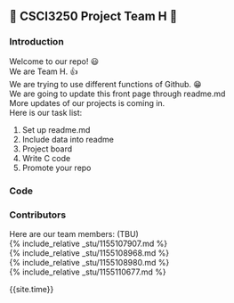 ## :beginner: CSCI3250 Project Team H :star2:
### Introduction
Welcome to our repo! :smiley: <br/>
We are Team H. :+1: <br/>
We are trying to use different functions of Github. :grin:<br/>
We are going to update this front page through readme.md</br>
More updates of our projects is coming in.<br>
Here is our task list:

1. Set up readme.md
2. Include data into readme
3. Project board
4. Write C code
5. Promote your repo

### Code

### Contributors
Here are our team members: (TBU)</br>
{% include_relative _stu/1155107907.md %}</br>
{% include_relative _stu/1155108968.md %}</br>
{% include_relative _stu/1155108980.md %}</br>
{% include_relative _stu/1155110677.md %}</br>

{{site.time}}
